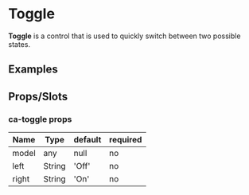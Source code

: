 
# Toggle

**Toggle** is a control that is used to quickly switch between two possible states.

## Examples

<Codepen codePenId="oMLPpo"></Codepen>

## Props/Slots

### ca-toggle props

| Name | Type | default | required |
| ------ | ----------- | ------ | -----|
| model   |  any | null | no | 
| left   | String  | 'Off' | no | 
| right   | String  | 'On'  | no | 